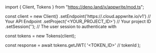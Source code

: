 import { Client, Tokens } from "https://deno.land/x/appwrite/mod.ts";

const client = new Client()
    .setEndpoint('https://<REGION>.cloud.appwrite.io/v1') // Your API Endpoint
    .setProject('<YOUR_PROJECT_ID>') // Your project ID
    .setSession(''); // The user session to authenticate with

const tokens = new Tokens(client);

const response = await tokens.getJWT(
    '<TOKEN_ID>' // tokenId
);
